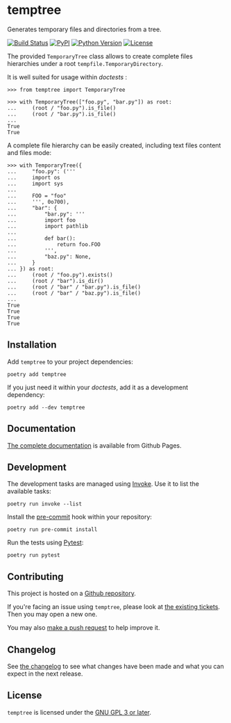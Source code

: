 temptree
========
Generates temporary files and directories from a tree.

[![Build Status][ci-badge]][ci]
[![PyPI][pypi-badge]][package]
[![Python Version][py-versions-badge]][package]
[![License][license-badge]][GNU GPL 3 or later]

The provided `TemporaryTree` class allows to create complete files hierarchies
under a root `tempfile.TemporaryDirectory`.

It is well suited for usage within *doctests* :

    >>> from temptree import TemporaryTree

    >>> with TemporaryTree(["foo.py", "bar.py"]) as root:
    ...     (root / "foo.py").is_file()
    ...     (root / "bar.py").is_file()
    ...
    True
    True

A complete file hierarchy can be easily created, including text files content
and files mode:

    >>> with TemporaryTree({
    ...     "foo.py": ('''
    ...     import os
    ...     import sys
    ...
    ...     FOO = "foo"
    ...     ''', 0o700),
    ...     "bar": {
    ...         "bar.py": '''
    ...         import foo
    ...         import pathlib
    ...
    ...         def bar():
    ...             return foo.FOO
    ...         ''',
    ...         "baz.py": None,
    ...     }
    ... }) as root:
    ...     (root / "foo.py").exists()
    ...     (root / "bar").is_dir()
    ...     (root / "bar" / "bar.py").is_file()
    ...     (root / "bar" / "baz.py").is_file()
    ...
    True
    True
    True
    True

Installation
------------

Add `temptree` to your project dependencies:

    poetry add temptree

If you just need it within your *doctests*, add it as a development dependency:

    poetry add --dev temptree

Documentation
-------------

[The complete documentation] is available from Github Pages.

Development
-----------

The development tasks are managed using [Invoke]. Use it to list the available
tasks:

    poetry run invoke --list

Install the [pre-commit] hook within your repository:

    poetry run pre-commit install

Run the tests using [Pytest]:

    poetry run pytest

Contributing
------------

This project is hosted on a [Github repository].

If you're facing an issue using `temptree`, please look at
[the existing tickets]. Then you may open a new one.

You may also [make a push request] to help improve it.

Changelog
---------

See [the changelog] to see what changes have been made and what you can expect
in the next release.

License
-------

`temptree` is licensed under the [GNU GPL 3 or later].

[ci-badge]: https://img.shields.io/travis/neimad/temptree?style=flat-square
[pypi-badge]: https://img.shields.io/pypi/v/temptree?style=flat-square
[py-versions-badge]: https://img.shields.io/pypi/pyversions/temptree?style=flat-square
[license-badge]: https://img.shields.io/github/license/neimad/temptree?style=flat-square

[GNU GPL 3 or later]: https://github.com/neimad/temptree/blob/master/LICENSE.md
[the changelog]: https://github.com/neimad/temptree/blob/master/CHANGELOG.md
[The complete documentation]: https://neimad.github.io/temptree/
[Github repository]: https://github.com/neimad/temptree
[the existing tickets]: https://github.com/neimad/temptree/issues
[make a push request]: https://github.com/neimad/temptree/pulls
[package]: https://pypi.org/project/temptree/
[ci]: https://travis-ci.org/neimad/temptree

[Invoke]: https://pyinvoke.org
[pre-commit]: https://pre-commit.com
[Pytest]: https://pytest.org